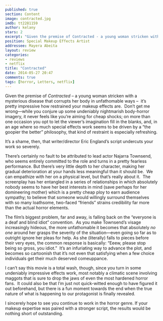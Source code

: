 ```yaml
---
published: true
section: Content
image: contracted.jpg
imdb: tt2281159
author: kelany
stars: 2
excerpt: "Given the premise of Contracted - a young woman stricken with a mysterious disease that corrupts her body in unfathomable ways - it's pretty impressive how restrained your makeup effects are."
position: Special Makeup Effects Artist
addressee: Mayera Abeita
layout: review
categories:
- reviews
- netflix
title: "Contracted"
date: 2014-05-27 20:47
comments: true
tags: [horror, Letters, netflix]
---
```

<p>Given the premise of <em>Contracted</em> &ndash; a young woman stricken with a mysterious disease that corrupts her body in unfathomable ways &ndash; &nbsp;it&#8217;s pretty impressive how restrained your makeup effects are.&nbsp; Don&#8217;t get me wrong&mdash;while you conjure up some undeniably nightmarish body-horror imagery, it never feels like you&#8217;re aiming for cheap shocks; on more than one occasion you opt to let the viewer&rsquo;s imagination fill in the blanks, and, in an age where so much special effects work seems to be driven by a &#8220;the goopier the better&#8221; philosophy, that kind of restraint is especially refreshing.</p>
<p>It&#8217;s a shame, then, that writer/director Eric England&#8217;s script undercuts your work so severely.</p>
<p>There&#8217;s certainly no fault to be attributed to lead actor Najarra Townsend, who seems entirely committed to the role and turns in a pretty fearless performance. But there&#8217;s very little depth to her character, making her gradual deterioration at your hands less meaningful than it should be.&nbsp; We can empathize with her on a physical level, but that&#8217;s really about it.&nbsp; The screenplay has her entangled in a series of relationships in which absolutely nobody seems to have her best interests in mind (save perhaps for her domineering mother) which is a pretty cheap ploy to earn audience sympathy; to believe that someone would willingly surround themselves with so many loathsome, two-faced &ldquo;friends&rdquo; strains credibility far more than the actual horror elements.&nbsp;</p>
<p>The film&#8217;s biggest problem, far and away, is falling back on the &#8220;everyone is a deaf and blind idiot&#8221; convention.&nbsp; As you make Townsend&#8217;s visage increasingly hideous, the more unfathomable it becomes that absolutely <em>no one</em> around her grasps the severity of the situation&mdash;even going so far as to outright ignore her pleas for help. As she (literally) falls to pieces before their very eyes, the common response is basically: &#8220;Eeew, please stop being so gross, you idiot.&rdquo;&nbsp; It&#8217;s an infuriating way to advance the plot, and becomes so cartoonish that it&rsquo;s not even that satisfying when a few choice individuals get their much deserved comeuppance.</p>
<p>I can&#8217;t say this movie is a total wash, though, since you turn in some undeniably impressive effects work, most notably a climatic scene involving maggots that is sure to drop the jaws of even the most hardened horror fans.&nbsp; It could also be that I&#8217;m just not quick-witted enough to have figured it out beforehand, but there is a fun moment towards the end when the true nature of what is happening to our protagonist is finally revealed.</p>
<p>I sincerely hope to see you continue to work in the horror genre. If your makeup expertise was paired with a stronger script, the results would be nothing short of outstanding.</p>
